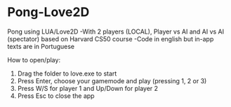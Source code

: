 # Pong-Love2D
Pong using LUA/Love2D 
-With 2 players (LOCAL), Player vs AI and AI vs AI (spectator) based on Harvard CS50 course
-Code in english but in-app texts are in Portuguese

How to open/play:
1. Drag the folder to love.exe to start
2. Press Enter, choose your gamemode and play (pressing 1, 2 or 3)
3. Press W/S for player 1 and Up/Down for player 2
4. Press Esc to close the app
